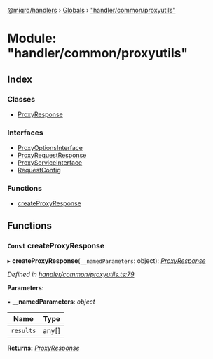 [@miqro/handlers](../README.md) › [Globals](../globals.md) › ["handler/common/proxyutils"](_handler_common_proxyutils_.md)

# Module: "handler/common/proxyutils"

## Index

### Classes

* [ProxyResponse](../classes/_handler_common_proxyutils_.proxyresponse.md)

### Interfaces

* [ProxyOptionsInterface](../interfaces/_handler_common_proxyutils_.proxyoptionsinterface.md)
* [ProxyRequestResponse](../interfaces/_handler_common_proxyutils_.proxyrequestresponse.md)
* [ProxyServiceInterface](../interfaces/_handler_common_proxyutils_.proxyserviceinterface.md)
* [RequestConfig](../interfaces/_handler_common_proxyutils_.requestconfig.md)

### Functions

* [createProxyResponse](_handler_common_proxyutils_.md#const-createproxyresponse)

## Functions

### `Const` createProxyResponse

▸ **createProxyResponse**(`__namedParameters`: object): *[ProxyResponse](../classes/_handler_common_proxyutils_.proxyresponse.md)*

*Defined in [handler/common/proxyutils.ts:79](https://github.com/claukers/miqro-express/blob/e61598b/src/handler/common/proxyutils.ts#L79)*

**Parameters:**

▪ **__namedParameters**: *object*

Name | Type |
------ | ------ |
`results` | any[] |

**Returns:** *[ProxyResponse](../classes/_handler_common_proxyutils_.proxyresponse.md)*
